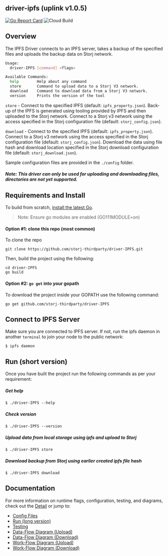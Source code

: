 ## driver-ipfs (uplink v1.0.5)

[![Go Report Card](https://goreportcard.com/badge/github.com/storj-thirdparty/driver-ipfs)](https://goreportcard.com/report/github.com/storj-thirdparty/driver-ipfs)
![Cloud Build](https://storage.googleapis.com/storj-utropic-services-badges/builds/driver-ipfs/branches/master.svg)


## Overview

The IPFS Driver connects to an IPFS server, takes a backup of the specified files and uploads the backup data on Storj network.

```bash
Usage:
  driver-IPFS [command] <flags>

Available Commands:
  help        Help about any command
  store       Command to upload data to a Storj V3 network.
  download    Command to download data from a Storj V3 network.
  version     Prints the version of the tool

```

`store` - Connect to the specified IPFS (default: `ipfs_property.json`). Back-up of the IPFS is generated using tooling provided by IPFS and then uploaded to the Storj network.  Connect to a Storj v3 network using the access specified in the Storj configuration file (default: `storj_config.json`).

`download` - Connect to the specified IPFS (default: `ipfs_property.json`). Connect to a Storj v3 network using the access specified in the Storj configuration file (default: `storj_config.json`). Download the data using file hash and download location specified in the Storj download configuration file (default: `storj_download.json`).

Sample configuration files are provided in the `./config` folder.

##### Note: This driver can only be used for uploading and downloading files, directories are not yet supported.

## Requirements and Install

To build from scratch, [install the latest Go](https://golang.org/doc/install#install).

> Note: Ensure go modules are enabled (GO111MODULE=on)



#### Option #1: clone this repo (most common)

To clone the repo

```
git clone https://github.com/storj-thirdparty/driver-IPFS.git
```

Then, build the project using the following:

```
cd driver-IPFS
go build
```

#### Option #2:  ``go get`` into your gopath

 To download the project inside your GOPATH use the following command:

```
go get github.com/storj-thirdparty/driver-IPFS
```

## Connect to IPFS Server

Make sure you are connected to IPFS server. If not, run the ipfs daemon in another `terminal` to join your node to the public network:

```
$ ipfs daemon
```


## Run (short version)

Once you have built the project run the following commands as per your requirement:

##### Get help

```
$ ./driver-IPFS --help
```

##### Check version

```
$ ./driver-IPFS --version
```

##### Upload data from local storage using ipfs and upload to Storj

```
$ ./driver-IPFS store
```

##### Download backup from Storj using earlier created ipfs file hash

```
$ ./driver-IPFS download
```

## Documentation

For more information on runtime flags, configuration, testing, and diagrams, check out the [Detail](//github.com/storj-thirdparty/driver-IPFS/wiki/Home) or jump to:

* [Config Files](//github.com/storj-thirdparty/driver-IPFS/wiki/#config-files)
* [Run (long version)](//github.com/storj-thirdparty/driver-IPFS/wiki/#run)
* [Testing](//github.com/storj-thirdparty/driver-IPFS/wiki/#testing)
* [Data-Flow Diagram (Upload)](//github.com/storj-thirdparty/driver-IPFS/wiki/#data-flow-diagram-upload)
* [Data-Flow Diagram (Download)](//github.com/storj-thirdparty/driver-IPFS/wiki/#data-flow-diagram-download)
* [Work-Flow Diagram (Upload)](//github.com/storj-thirdparty/driver-IPFS/wiki/#work-flow-diagram-upload)
* [Work-Flow Diagram (Download)](//github.com/storj-thirdparty/driver-IPFS/wiki/#work-flow-diagram-download)
